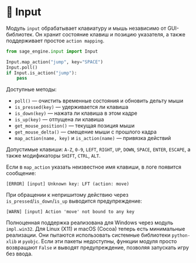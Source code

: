 # 📘 Input

Модуль `input` обрабатывает клавиатуру и мышь независимо от GUI-библиотек.
Он хранит состояние клавиш и позицию указателя, а также поддерживает простое
`action mapping`.

```python
from sage_engine.input import Input

Input.map_action("jump", key="SPACE")
Input.poll()
if Input.is_action("jump"):
    pass
```

Доступные методы:
- `poll()` — очистить временные состояния и обновить дельту мыши
- `is_pressed(key)` — удерживается ли клавиша
- `is_down(key)` — нажата ли клавиша в этом кадре
- `is_up(key)` — отпущена ли клавиша
- `get_mouse_position()` — текущая позиция мыши
- `get_mouse_delta()` — смещение мыши с прошлого кадра
- `map_action(name, key)` и `is_action(name)` — привязка действий

Допустимые клавиши: `A-Z`, `0-9`, `LEFT`, `RIGHT`, `UP`, `DOWN`, `SPACE`,
`ENTER`, `ESCAPE`, а также модификаторы `SHIFT`, `CTRL`, `ALT`.

Если в `map_action` указать неизвестное имя клавиши, в логе появится
сообщение:

```
[ERROR] [input] Unknown key: LFT (action: move)
```

При обращении к непришитому действию через `is_pressed`/`is_down`/`is_up`
выводится предупреждение:

```
[WARN] [input] Action 'move' not bound to any key
```

Полноценная поддержка реализована для Windows через модуль `impl.win32`.
Для Linux (X11) и macOS (Cocoa) теперь есть минимальные реализации. Они
пытаются использовать системные библиотеки `python-xlib` и `pyobjc`. Если
эти пакеты недоступны, функции модуля просто возвращают `False` и выводят
предупреждение, позволяя запускать игру без ввода.
